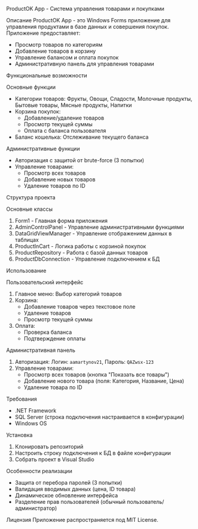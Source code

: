 ProductOK App - Система управления товарами и покупками

Описание
ProductOK App - это Windows Forms приложение для управления продуктами в базе данных и совершения покупок. Приложение предоставляет:
- Просмотр товаров по категориям
- Добавление товаров в корзину
- Управление балансом и оплата покупок
- Административную панель для управления товарами

Функциональные возможности

Основные функции
- Категории товаров: Фрукты, Овощи, Сладости, Молочные продукты, Бытовые товары, Мясные продукты, Напитки
- Корзина покупок:
  - Добавление/удаление товаров
  - Просмотр текущей суммы
  - Оплата с баланса пользователя
- Баланс кошелька: Отслеживание текущего баланса

Административные функции
- Авторизация с защитой от brute-force (3 попытки)
- Управление товарами:
  - Просмотр всех товаров
  - Добавление новых товаров
  - Удаление товаров по ID

Структура проекта

Основные классы
1. Form1 - Главная форма приложения
2. AdminControlPanel - Управление административными функциями
3. DataGridViewManager - Управление отображением данных в таблицах
4. ProductInCart - Логика работы с корзиной покупок
5. ProductRepository - Работа с базой данных товаров
6. ProductDbConnection - Управление подключением к БД

Использование

Пользовательский интерфейс
1. Главное меню: Выбор категорий товаров
2. Корзина: 
   - Добавление товаров через текстовое поле
   - Удаление товаров
   - Просмотр текущей суммы
3. Оплата: 
   - Проверка баланса
   - Подтверждение оплаты

Административная панель
1. Авторизация: Логин: `aamartynov21`, Пароль: `QAZwsx-123`
2. Управление товарами:
   - Просмотр всех товаров (кнопка "Показать все товары")
   - Добавление нового товара (поля: Категория, Название, Цена)
   - Удаление товара по ID

Требования
- .NET Framework
- SQL Server (строка подключения настраивается в конфигурации)
- Windows OS

Установка
1. Клонировать репозиторий
2. Настроить строку подключения к БД в файле конфигурации
3. Собрать проект в Visual Studio

Особенности реализации
- Защита от перебора паролей (3 попытки)
- Валидация вводимых данных (цена, ID товара)
- Динамическое обновление интерфейса
- Разделение прав пользователей (обычный пользователь/администратор)

Лицензия
Приложение распространяется под MIT License.
